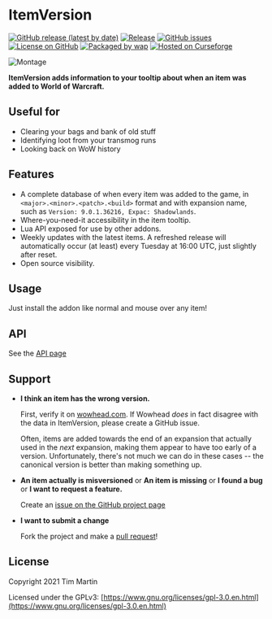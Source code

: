 # ItemVersion

[![GitHub release (latest by date)](https://img.shields.io/github/v/release/t-mart/ItemVersion)](https://github.com/t-mart/ItemVersion/releases)
[![Release](https://github.com/t-mart/ItemVersion/actions/workflows/release.yml/badge.svg)](https://github.com/t-mart/ItemVersion/actions/workflows/release.yml)
[![GitHub issues](https://img.shields.io/github/issues/t-mart/ItemVersion)](https://github.com/t-mart/ItemVersion/issues)
[![License on GitHub](https://img.shields.io/github/license/t-mart/ItemVersion)](https://github.com/t-mart/ItemVersion/blob/master/LICENSE)
[![Packaged by wap](https://img.shields.io/badge/packaged%20by-wap-d33682)](https://github.com/t-mart/wap)
[![Hosted on Curseforge](https://img.shields.io/badge/hosted%20on-CurseForge-F16436)](https://www.curseforge.com/wow/addons/itemversion)

![Montage](https://i.imgur.com/9PVkwkz.png)

**ItemVersion adds information to your tooltip about when an item was added to World of Warcraft.**

## Useful for

- Clearing your bags and bank of old stuff
- Identifying loot from your transmog runs
- Looking back on WoW history

## Features

- A complete database of when every item was added to the game, in `<major>.<minor>.<patch>.<build>`
  format and with expansion name, such as `Version: 9.0.1.36216, Expac: Shadowlands`.
- Where-you-need-it accessibility in the item tooltip.
- Lua API exposed for use by other addons.
- Weekly updates with the latest items. A refreshed release will automatically occur (at least)
  every Tuesday at 16:00 UTC, just slightly after reset.
- Open source visibility.

## Usage

Just install the addon like normal and mouse over any item!

## API

See the [API page](https://github.com/t-mart/ItemVersion/docs/API.md)

## Support

- **I think an item has the wrong version.**

  First, verify it on [wowhead.com](https://www.wowhead.com/). If Wowhead _does_ in fact disagree
  with the data in ItemVersion, please create a GitHub issue.

  Often, items are added towards the end of an expansion that actually used in the _next_ expansion,
  making them appear to have too early of a version. Unfortunately, there's not much we can do in
  these cases -- the canonical version is better than making something up.

- **An item actually is misversioned** or **An item is missing** or **I found a bug** or **I want to
  request a feature.**

  Create an [issue on the GitHub project page](https://github.com/t-mart/ItemVersion/issues)

- **I want to submit a change**

  Fork the project and make a [pull request](https://github.com/t-mart/ItemVersion/pulls)!

## License

Copyright 2021 Tim Martin

Licensed under the GPLv3:
[https://www.gnu.org/licenses/gpl-3.0.en.html](https://www.gnu.org/licenses/gpl-3.0.en.html)
